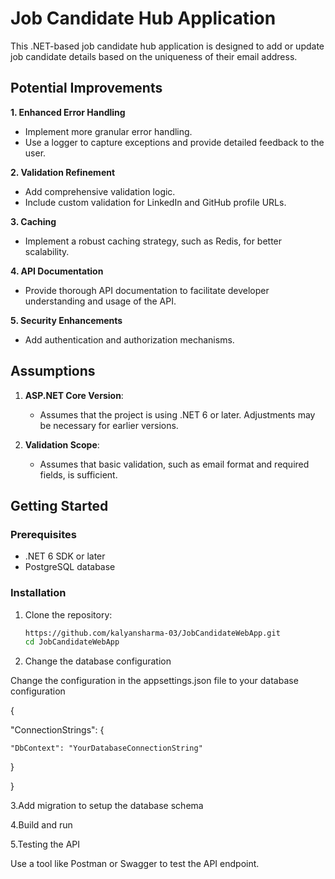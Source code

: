 # Job Candidate Hub Application

This .NET-based job candidate hub application is designed to add or update job candidate details based on the uniqueness of their email address.

## Potential Improvements

**1. Enhanced Error Handling**
   - Implement more granular error handling.
   - Use a logger to capture exceptions and provide detailed feedback to the user.

**2. Validation Refinement**
   - Add comprehensive validation logic.
   - Include custom validation for LinkedIn and GitHub profile URLs.

**3. Caching**
   - Implement a robust caching strategy, such as Redis, for better scalability.

**4. API Documentation**
   - Provide thorough API documentation to facilitate developer understanding and usage of the API.

**5. Security Enhancements**
   - Add authentication and authorization mechanisms.

## Assumptions

1. **ASP.NET Core Version**:
   - Assumes that the project is using .NET 6 or later. Adjustments may be necessary for earlier versions.

2. **Validation Scope**:
   - Assumes that basic validation, such as email format and required fields, is sufficient.

## Getting Started

### Prerequisites

- .NET 6 SDK or later
- PostgreSQL database

### Installation

1. Clone the repository:

   ```bash
   https://github.com/kalyansharma-03/JobCandidateWebApp.git
   cd JobCandidateWebApp

2. Change the database configuration

Change the configuration in the appsettings.json file to your database configuration
   
{

  "ConnectionStrings": {
  
    "DbContext": "YourDatabaseConnectionString"
    
  }
  
}

3.Add migration to setup the database schema

4.Build and run

5.Testing the API

Use a tool like Postman or Swagger to test the API endpoint.

